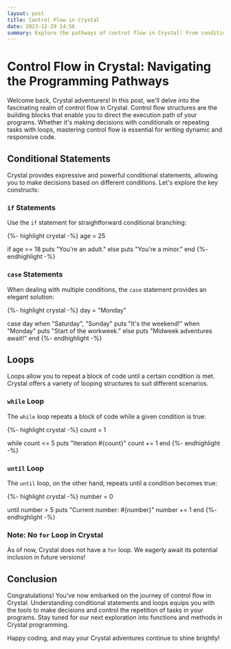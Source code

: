 ```yaml
---
layout: post
title: Control Flow in Crystal
date: 2023-12-29 14:56
summary: Explore the pathways of control flow in Crystal! From conditional statements to loops, learn how to direct the flow of your programs with elegance and precision. Master the art of decision-making and repetition in Crystal programming. Dive into the details and enhance your coding skills.
---
```


# Control Flow in Crystal: Navigating the Programming Pathways

Welcome back, Crystal adventurers! In this post, we'll delve into the fascinating realm of control flow in Crystal. Control flow structures are the building blocks that enable you to direct the execution path of your programs. Whether it's making decisions with conditionals or repeating tasks with loops, mastering control flow is essential for writing dynamic and responsive code.

## Conditional Statements

Crystal provides expressive and powerful conditional statements, allowing you to make decisions based on different conditions. Let's explore the key constructs:

### `if` Statements

Use the `if` statement for straightforward conditional branching:

{%- highlight crystal -%}
age = 25

if age >= 18
  puts "You're an adult."
else
  puts "You're a minor."
end
{%- endhighlight -%}

### `case` Statements

When dealing with multiple conditions, the `case` statement provides an elegant solution:

{%- highlight crystal -%}
day = "Monday"

case day
when "Saturday", "Sunday"
  puts "It's the weekend!"
when "Monday"
  puts "Start of the workweek."
else
  puts "Midweek adventures await!"
end
{%- endhighlight -%}

## Loops

Loops allow you to repeat a block of code until a certain condition is met. Crystal offers a variety of looping structures to suit different scenarios.

### `while` Loop

The `while` loop repeats a block of code while a given condition is true:

{%- highlight crystal -%}
count = 1

while count <= 5
  puts "Iteration #{count}"
  count += 1
end
{%- endhighlight -%}

### `until` Loop

The `until` loop, on the other hand, repeats until a condition becomes true:

{%- highlight crystal -%}
number = 0

until number > 5
  puts "Current number: #{number}"
  number += 1
end
{%- endhighlight -%}

### Note: No `for` Loop in Crystal

As of now, Crystal does not have a `for` loop. We eagerly await its potential inclusion in future versions!

## Conclusion

Congratulations! You've now embarked on the journey of control flow in Crystal. Understanding conditional statements and loops equips you with the tools to make decisions and control the repetition of tasks in your programs. Stay tuned for our next exploration into functions and methods in Crystal programming.

Happy coding, and may your Crystal adventures continue to shine brightly!

